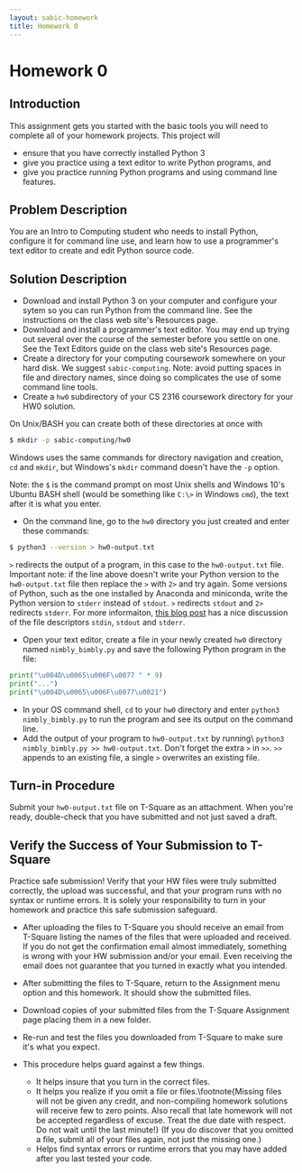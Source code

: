```yaml
---
layout: sabic-homework
title: Homework 0
---
```


# Homework 0

## Introduction

This assignment gets you started with the basic tools you will need to complete all of your homework projects.  This project will


- ensure that you have correctly installed Python 3
- give you practice using a text editor to write Python programs, and
- give you practice running Python programs and using command line features.


## Problem Description

You are an Intro to Computing student who needs to install Python, configure it for command line use, and learn how to use a programmer's text editor to create and edit Python source code.

## Solution Description

- Download and install Python 3 on your computer and configure your sytem so you can run Python from the command line. See the instructions on the class web site's Resources page.
- Download and install a programmer's text editor.  You may end up trying out several over the course of the semester before you settle on one. See the Text Editors guide on the class web site's Resources page.
- Create a directory for your computing coursework somewhere on your hard disk.  We suggest `sabic-computing`.  Note: avoid putting spaces in file and directory names, since doing so complicates the use of some command line tools.
- Create a `hw0` subdirectory of your CS 2316 coursework directory for your HW0 solution.

On Unix/BASH you can create both of these directories at once with

```sh
$ mkdir -p sabic-computing/hw0
```

Windows uses the same commands for directory navigation and creation, `cd` and `mkdir`, but Windows's `mkdir` command doesn't have the `-p` option.

Note: the `$` is the command prompt on most Unix shells and Windows 10's Ubuntu BASH shell (would be something like `C:\>` in Windows `cmd`), the text after it is what you enter.

- On the command line, go to the `hw0` directory you just created and enter these commands:

```sh
$ python3 --version > hw0-output.txt
```

`>` redirects the output of a program, in this case to the `hw0-output.txt` file. Important note: if the line above doesn't write your Python version to the `hw0-output.txt` file then replace the `>` with `2>` and try again. Some versions of Python, such as the one installed by Anaconda and miniconda, write the Python version to `stderr` instead of `stdout`. `>` redirects `stdout` and `2>` redirects `stderr`. For more informaiton,  [this blog post](http://www.jstorimer.com/blogs/workingwithcode/7766119-when-to-use-stderr-instead-of-stdout) has a nice discussion of the file descriptors `stdin`, `stdout` and `stderr`.

- Open your text editor, create a file in your newly created `hw0` directory named `nimbly_bimbly.py` and save the following Python program in the file:

```Python
print("\u004D\u0065\u006F\u0077 " * 9)
print("...")
print("\u004D\u0065\u006F\u0077\u0021")
```
- In your OS command shell, `cd` to your `hw0` directory and enter `python3 nimbly_bimbly.py` to run the program and see its output on the command line.
- Add the output of your program to `hw0-output.txt` by running\\
  `python3 nimbly_bimbly.py >> hw0-output.txt`. Don't forget the extra `>` in `>>`. `>>` appends to an existing file, a single `>` overwrites an existing file.


## Turn-in Procedure

Submit your `hw0-output.txt` file on T-Square as an attachment.  When you're ready, double-check that you have submitted and not just saved a draft.

## Verify the Success of Your Submission to T-Square

Practice safe submission! Verify that your HW files were truly submitted correctly, the upload was successful, and that your program runs with no syntax or runtime errors. It is solely your responsibility to turn in your homework and practice this safe submission safeguard.

- After uploading the files to T-Square you should receive an email from T-Square listing the names of the files that were uploaded and received. If you do not get the confirmation email almost immediately, something is wrong with your HW submission and/or your email. Even receiving the email does not guarantee that you turned in exactly what you intended.
- After submitting the files to T-Square, return to the Assignment menu option and this homework. It should show the submitted files.
- Download copies of your submitted files from the T-Square Assignment page placing them in a new folder.
- Re-run and test the files you downloaded from T-Square to make sure it's what you expect.
- This procedure helps guard against a few things.

    - It helps insure that you turn in the correct files.
    - It helps you realize if you omit a file or files.\footnote{Missing files will not be given any credit, and non-compiling homework solutions will receive few to zero points. Also recall that late homework will not be accepted regardless of excuse. Treat the due date with respect.  Do not wait until the last minute!}
(If you do discover that you omitted a file, submit all of your files again, not just the missing one.)
    - Helps find syntax errors or runtime errors that you may have added after you last tested your code.

